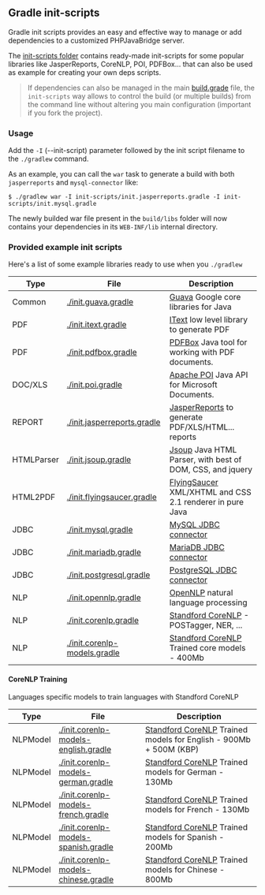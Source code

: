## Gradle init-scripts

Gradle init scripts provides an easy and effective way to manage or add dependencies to a customized PHPJavaBridge server.

The [init-scripts folder](https://github.com/belgattitude/php-java-bridge/tree/master/init-scripts) 
contains ready-made init-scripts for some popular libraries like JasperReports, CoreNLP, POI, PDFBox... that
can also be used as example for creating your own deps scripts.

> If dependencies can also be managed in the main [build.grade](https://github.com/belgattitude/php-java-bridge/blob/master/build.gradle) file,
> the `init-scripts` way allows to control the build (or multiple builds) from the command line without altering
> you main configuration (important if you fork the project).     
 
### Usage 

Add the `-I` (--init-script) parameter followed by the init script filename to the `./gradlew` command.

As an example, you can call the `war` task to generate a build with both `jasperreports` and `mysql-connector` like:

```shell
$ ./gradlew war -I init-scripts/init.jasperreports.gradle -I init-scripts/init.mysql.gradle
```

The newly builded war file present in the `build/libs` folder will now contains your dependencies
in its `WEB-INF/lib` internal directory.

### Provided example init scripts

Here's a list of some example libraries ready to use when you `./gradlew` 

| Type       | File | Description | 
|------------| ---- | ----------- |
| Common     | [./init.guava.gradle](https://github.com/belgattitude/php-java-bridge/blob/master/init-scripts/init.guava.gradle) | [Guava](https://github.com/google/guava) Google core libraries for Java |
| PDF        | [./init.itext.gradle](https://github.com/belgattitude/php-java-bridge/blob/master/init-scripts/init.itext.gradle) | [IText](http://itextpdf.com/) low level library to generate PDF |
| PDF        | [./init.pdfbox.gradle](https://github.com/belgattitude/php-java-bridge/blob/master/init-scripts/init.pdfbox.gradle) | [PDFBox](http://pdfbox.apache.org/) Java tool for working with PDF documents. |
| DOC/XLS    | [./init.poi.gradle](https://github.com/belgattitude/php-java-bridge/blob/master/init-scripts/init.poi.gradle) | [Apache POI](https://poi.apache.org/) Java API for Microsoft Documents. |
| REPORT     | [./init.jasperreports.gradle](https://github.com/belgattitude/php-java-bridge/blob/master/init-scripts/init.jasperreports.gradle) | [JasperReports](http://community.jaspersoft.com/project/jasperreports-library) to generate PDF/XLS/HTML... reports |
| HTMLParser | [./init.jsoup.gradle](https://github.com/belgattitude/php-java-bridge/blob/master/init-scripts/init.jsoup.gradle) | [Jsoup](https://github.com/jhy/jsoup/) Java HTML Parser, with best of DOM, CSS, and jquery |
| HTML2PDF   | [./init.flyingsaucer.gradle](https://github.com/belgattitude/php-java-bridge/blob/master/init-scripts/init.flyingsaucer.gradle) | [FlyingSaucer](https://github.com/flyingsaucerproject/flyingsaucer) XML/XHTML and CSS 2.1 renderer in pure Java |
| JDBC       | [./init.mysql.gradle](https://github.com/belgattitude/php-java-bridge/blob/master/init-scripts/init.mysql.gradle) | [MySQL JDBC connector](http://dev.mysql.com) |
| JDBC       | [./init.mariadb.gradle](https://github.com/belgattitude/php-java-bridge/blob/master/init-scripts/init.mariadb.gradle) | [MariaDB JDBC connector](http://mariadb.org) |
| JDBC       | [./init.postgresql.gradle](https://github.com/belgattitude/php-java-bridge/blob/master/init-scripts/init.postgresql.gradle) | [PostgreSQL JDBC connector](https://jdbc.postgresql.org/) |
| NLP        | [./init.opennlp.gradle](https://github.com/belgattitude/php-java-bridge/blob/master/init-scripts/init.opennlp.gradle) | [OpenNLP](https://opennlp.apache.org/) natural language processing |
| NLP        | [./init.corenlp.gradle](https://github.com/belgattitude/php-java-bridge/blob/master/init-scripts/init.corenlp.gradle) | [Standford CoreNLP](http://stanfordnlp.github.io/CoreNLP) - POSTagger, NER, ... |
| NLP        | [./init.corenlp-models.gradle](https://github.com/belgattitude/php-java-bridge/blob/master/init-scripts/init.corenlp-models.gradle) | [Standford CoreNLP](http://stanfordnlp.github.io/CoreNLP) Trained core models - 400Mb |

#### CoreNLP Training 

Languages specific models to train languages with Standford CoreNLP

| Type       | File | Description | 
|------------| ---- | ----------- |
| NLPModel   | [./init.corenlp-models-english.gradle](https://github.com/belgattitude/php-java-bridge/blob/master/init-scripts/init.corenlp-models-english.gradle) | [Standford CoreNLP](http://stanfordnlp.github.io/CoreNLP) Trained models for English - 900Mb + 500M (KBP) |
| NLPModel   | [./init.corenlp-models-german.gradle](https://github.com/belgattitude/php-java-bridge/blob/master/init-scripts/init.corenlp-models-german.gradle) | [Standford CoreNLP](http://stanfordnlp.github.io/CoreNLP) Trained models for German - 130Mb |
| NLPModel   | [./init.corenlp-models-french.gradle](https://github.com/belgattitude/php-java-bridge/blob/master/init-scripts/init.corenlp-models-french.gradle) | [Standford CoreNLP](http://stanfordnlp.github.io/CoreNLP) Trained models for French - 130Mb |
| NLPModel   | [./init.corenlp-models-spanish.gradle](https://github.com/belgattitude/php-java-bridge/blob/master/init-scripts/init.corenlp-models-spanish.gradle) | [Standford CoreNLP](http://stanfordnlp.github.io/CoreNLP) Trained models for Spanish - 200Mb |
| NLPModel   | [./init.corenlp-models-chinese.gradle](https://github.com/belgattitude/php-java-bridge/blob/master/init-scripts/init.corenlp-models-chinese.gradle) | [Standford CoreNLP](http://stanfordnlp.github.io/CoreNLP) Trained models for Chinese - 800Mb |
